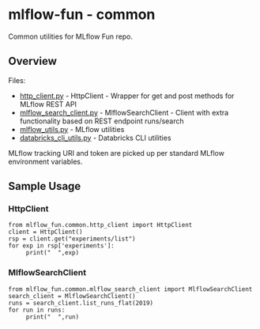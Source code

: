 # mlflow-fun - common

Common utilities for MLflow Fun repo.

## Overview

Files:
* [http_client.py](mlflow_fun/common/http_client.py) -  HttpClient - Wrapper for get and post methods for MLflow REST API
* [mlflow_search_client.py](mlflow_fun/common/mlflow_search_client.py) - MlflowSearchClient - Client with extra functionality based on REST endpoint runs/search
* [mlflow_utils.py](mlflow_fun/common/mlflow_utils.py) - MLflow utilities
* [databricks_cli_utils.py](mlflow_fun/common/databricks_cli_utils.py) - Databricks CLI utilities

MLflow tracking URI and token are picked up per standard MLflow environment variables.

## Sample Usage

### HttpClient
```
from mlflow_fun.common.http_client import HttpClient
client = HttpClient()
rsp = client.get("experiments/list")
for exp in rsp['experiments']:
     print("  ",exp)
```

### MlflowSearchClient
```
from mlflow_fun.common.mlflow_search_client import MlflowSearchClient
search_client = MlflowSearchClient()
runs = search_client.list_runs_flat(2019)
for run in runs:
     print("  ",run)
```
